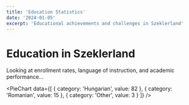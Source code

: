 ```yaml
---
title: 'Education Statistics'
date: '2024-01-05'
excerpt: 'Educational achievements and challenges in Szeklerland'
---
```


# Education in Szeklerland

Looking at enrollment rates, language of instruction, and academic performance...

<PieChart 
  data={[
    { category: 'Hungarian', value: 82 },
    { category: 'Romanian', value: 15 },
    { category: 'Other', value: 3 }
  ]} 
/> 